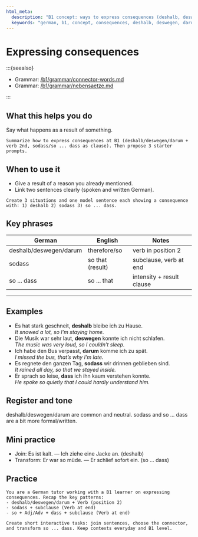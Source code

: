 ```yaml
---
html_meta:
  description: "B1 concept: ways to express consequences (deshalb, deswegen, darum, sodass, so ... dass)."
  keywords: "german, b1, concept, consequences, deshalb, deswegen, darum, sodass, so dass"
---
```


# Expressing consequences

:::{seealso}

- Grammar: [/b1/grammar/connector-words.md](/b1/grammar/connector-words.md)
- Grammar: [/b1/grammar/nebensaetze.md](/b1/grammar/nebensaetze.md)

:::

## What this helps you do

Say what happens as a result of something.

```{practice}
Summarize how to express consequences at B1 (deshalb/deswegen/darum + verb 2nd, sodass/so ... dass as clause). Then propose 3 starter prompts.
```

## When to use it

- Give a result of a reason you already mentioned.
- Link two sentences clearly (spoken and written German).

```{practice}
Create 3 situations and one model sentence each showing a consequence with: 1) deshalb 2) sodass 3) so ... dass.
```

## Key phrases

| German | English | Notes |
|---|---|---|
| deshalb/deswegen/darum | therefore/so | verb in position 2 |
| sodass | so that (result) | subclause, verb at end |
| so ... dass | so ... that | intensity + result clause |

---

## Examples

- Es hat stark geschneit, **deshalb** bleibe ich zu Hause.  
  _It snowed a lot, so I’m staying home._
- Die Musik war sehr laut, **deswegen** konnte ich nicht schlafen.  
  _The music was very loud, so I couldn’t sleep._
- Ich habe den Bus verpasst, **darum** komme ich zu spät.  
  _I missed the bus, that’s why I’m late._
- Es regnete den ganzen Tag, **sodass** wir drinnen geblieben sind.  
  _It rained all day, so that we stayed inside._
- Er sprach so leise, **dass** ich ihn kaum verstehen konnte.  
  _He spoke so quietly that I could hardly understand him._

## Register and tone

deshalb/deswegen/darum are common and neutral. sodass and so ... dass are a bit more formal/written.

## Mini practice

- Join: Es ist kalt. — Ich ziehe eine Jacke an. (deshalb)
- Transform: Er war so müde. — Er schlief sofort ein. (so ... dass)

## Practice

```{practice}
You are a German tutor working with a B1 learner on expressing consequences. Recap the key patterns:
- deshalb/deswegen/darum + Verb (position 2)
- sodass + subclause (Verb at end)
- so + Adj/Adv + dass + subclause (Verb at end)

Create short interactive tasks: join sentences, choose the connector, and transform so ... dass. Keep contexts everyday and B1 level.
```
